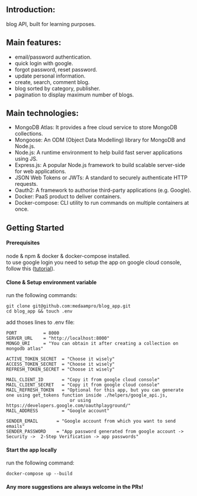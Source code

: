 ## Introduction:

blog API, built for learning purposes.


## Main features:

- email/password authentication.
- quick login with google.
- forgot password, reset password.
- update personal information.
- create, search, comment blog.
- blog sorted by category, publisher.
- pagination to display maximum number of blogs.


## Main technologies:

- MongoDB Atlas: It provides a free cloud service to store MongoDB collections.
- Mongoose: An ODM (Object Data Modelling) library for MongoDB and Node.js.
- Node.js: A runtime environment to help build fast server applications using JS.
- Express.js: A popular Node.js framework to build scalable server-side for web applications.
- JSON Web Tokens or JWTs: A standard to securely authenticate HTTP requests.
- Oauth2: A framework to authorise third-party applications (e.g. Google).
- Docker: PaaS product to deliver containers.
- Docker-compose: CLI utility to run commands on multiple containers at once.


## Getting Started

#### Prerequisites

node & npm & docker & docker-compose installed.\
to use google login you need to setup the app on google cloud console, follow this ([tutorial](https://www.youtube.com/watch?v=idqhYcXxbPs)).

#### Clone & Setup environment variable

run the following commands: 

```
git clone git@github.com:medaampro/blog_app.git
cd blog_app && touch .env
```

add thoses lines to .env file:

```
PORT          = 8000
SERVER_URL    = "http://localhost:8000"
MONGO_URI     = "You can obtain it after creating a collection on mongodb atlas"

ACTIVE_TOKEN_SECRET  = "Choose it wisely"
ACCESS_TOKEN_SECRET  = "Choose it wisely"
REFRESH_TOKEN_SECRET = "Choose it wisely"

MAIL_CLIENT_ID       = "Copy it from google cloud console"
MAIL_CLIENT_SECRET   = "Copy it from google cloud console"
MAIL_REFRESH_TOKEN   = "Optional for this app, but you can generate one using get_tokens function inside ./helpers/google_api.js,
                        or using https://developers.google.com/oauthplayground/"
MAIL_ADDRESS         = "Google account"

SENDER_EMAIL       = "Google account from which you want to send emails"
SENDER_PASSWORD    = "App password generated from google account -> Security ->  2-Step Verification -> app passwords"
```


#### Start the app locally

run the following command: 

```
docker-compose up --build
```


#### Any more suggestions are always welcome in the PRs!
